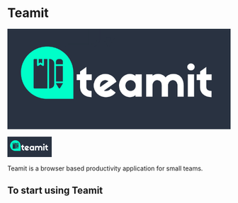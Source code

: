 # Teamit

![Teamit Logo](https://github.com/kevinbrennanio/teamit/blob/main/misc/teamitLogo.png?raw=true)


<img src="https://github.com/kevinbrennanio/teamit/blob/main/misc/teamitLogo.png?raw=true" width="100">



Teamit is a browser based productivity application for small teams.


## To start using Teamit
